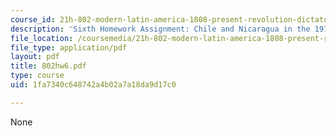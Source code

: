 ```yaml
---
course_id: 21h-802-modern-latin-america-1808-present-revolution-dictatorship-democracy-spring-2005
description: 'Sixth Homework Assignment: Chile and Nicaragua in the 1970s and 1980s.'
file_location: /coursemedia/21h-802-modern-latin-america-1808-present-revolution-dictatorship-democracy-spring-2005/1fa7340c648742a4b02a7a18da9d17c0_802hw6.pdf
file_type: application/pdf
layout: pdf
title: 802hw6.pdf
type: course
uid: 1fa7340c648742a4b02a7a18da9d17c0

---
```

None